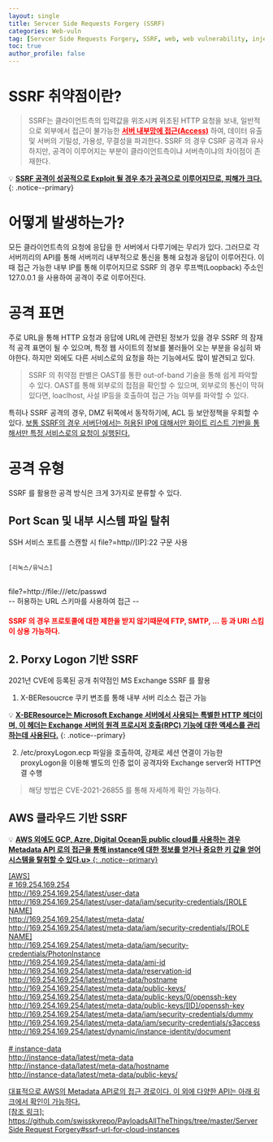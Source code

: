 ```yaml
---
layout: single
title: Servcer Side Requests Forgery (SSRF)
categories: Web-vuln
tag: [Servcer Side Requests Forgery, SSRF, web, web vulnerability, injection]
toc: true
author_profile: false
---
```


# SSRF 취약점이란?

> SSRF는 클라이언트측의 입력값을 위조시켜 위조된 HTTP 요청을 보내, 일반적으로 외부에서 접근이 불가능한 **<u style="color:red;">서버 내부망에 접근(Access)</u>** 하여, 데이터 유출 및 서버의 기밀성, 가용성, 무결성을 파괴한다. SSRF 의 경우 CSRF 공격과 유사하지만, 공격이 이루어지는 부분이 클라이언트측이냐 서버측이냐의 차이점이 존재한다. 

💡 **<u>SSRF 공격이 성공적으로 Exploit 될 경우 추가 공격으로 이루어지므로, 피해가 크다.</u>** 
{: .notice--primary} 

# 어떻게 발생하는가?
모든 클라이언트측의 요청에 응답을 한 서버에서 다루기에는 무리가 있다. 그러므로 각 서버끼리의 API를 통해 서버끼리 내부적으로 통신을 통해 요청과 응답이 이루어진다. 이때 접근 가능한 내부 IP를 통해 이루어지므로 SSRF 의 경우 루프백(Loopback) 주소인 127.0.0.1 을 사용하여 공격이 주로 이루어진다.

# 공격 표면
주로 URL을 통해 HTTP 요청과 응답에 URL에 관련된 정보가 있을 경우 SSRF 의 잠재적 공격 표면이 될 수 있으며, 특정 웹 사이트의 정보를 불러들어 오는 부분을 유심히 봐야한다.
하지만 외에도 다른 서비스로의 요청을 하는 기능에서도 많이 발견되고 있다.

> SSRF 의 취약점 판별은 OAST를 통한 out-of-band 기술을 통해 쉽게 파악할 수 있다. OAST를 통해 외부로의 접점을 확인할 수 있으며, 외부로의 통신이 막혀 있다면, loaclhost, 사설 IP등을 호출하여 접근 가능 여부를 파악할 수 있다.

특히나 SSRF 공격의 경우, DMZ 뒤쪽에서 동작하기에, ACL 등 보안정책을 우회할 수 있다.
<u sytle="color:red;">보통 SSRF의 경우 서버단에서는 허용된 IP에 대해서만 화이트 리스트 기반을 통해서만 특정 서비스로의 요청이 실행된다.</u>

# 공격 유형
SSRF 를 활용한 공격 방식은 크게 3가지로 분류할 수 있다.
## Port Scan 및 내부 시스템 파일 탈취

<div class="notice">
    SSH 서비스 포트를 스캔할 시 file?=http//[IP]:22  구문 사용<br><br>

    [리눅스/유닉스]
<br>
    file?=http://file:///etc/passwd
<br>
    -- 허용하는 URL 스키마를 사용하여 접근 --
<br>
  <h4 style="color:red;">SSRF 의 경우 프로토콜에 대한 제한을 받지 않기때문에 FTP, SMTP, … 등 과 URI 스킴이 상용 가능하다.</h4>
</div>

## 2. Porxy Logon 기반 SSRF
2021년 CVE에 등록된 공개 취약점인 MS Exchange SSRF 를 활용
1. X-BEResoucrce 쿠키 변조를 통해 내부 서버 리소스 접근 가능

💡 **<u>X-BEResource는 Microsoft Exchange 서버에서 사용되는 특별한 HTTP 헤더이며, 이 헤더는 Exchange 서버의 원격 프로시저 호출(RPC) 기능에 대한 액세스를 관리하는데 사용된다.</u>** 
{: .notice--primary} 

2. /etc/proxyLogon.ecp 파일을 호출하여, 강제로 세션 연결이 가능한 proxyLogon을 이용해 별도의 인증 없이 공격자와 Exchange server와 HTTP연결 수행

> 해당 방법은 CVE-2021-26855 를 통해 자세하게 확인 가능하다.

## AWS 클라우드 기반 SSRF

💡 **<u>AWS 외에도 GCP, Azre, Digital Ocean등 public cloud를 사용하는 경우 Metadata API 로의 접근을 통해 instance에 대한 정보를 얻거나 중요한 키 값을 얻어 시스템을 탈취할 수 있다.u>** 
{: .notice--primary} 

<div class="notice">
  [AWS]<br>
# 169.254.169.254<br>
http://169.254.169.254/latest/user-data<br>
http://169.254.169.254/latest/user-data/iam/security-credentials/[ROLE NAME]<br>
http://169.254.169.254/latest/meta-data/<br>
http://169.254.169.254/latest/meta-data/iam/security-credentials/[ROLE NAME]<br>
http://169.254.169.254/latest/meta-data/iam/security-credentials/PhotonInstance<br>
http://169.254.169.254/latest/meta-data/ami-id<br>
http://169.254.169.254/latest/meta-data/reservation-id<br>
http://169.254.169.254/latest/meta-data/hostname<br>
http://169.254.169.254/latest/meta-data/public-keys/<br>
http://169.254.169.254/latest/meta-data/public-keys/0/openssh-key<br>
http://169.254.169.254/latest/meta-data/public-keys/[ID]/openssh-key<br>
http://169.254.169.254/latest/meta-data/iam/security-credentials/dummy<br>
http://169.254.169.254/latest/meta-data/iam/security-credentials/s3access<br>
http://169.254.169.254/latest/dynamic/instance-identity/document<br>
<br>
# instance-data<br>
http://instance-data/latest/meta-data<br>
http://instance-data/latest/meta-data/hostname<br>
http://instance-data/latest/meta-data/public-keys/
</div>

대표적으로 AWS의 Metadata API로의 접근 경로이다. 이 외에 다양한 API는 아래 링크에서 
확인이 가능하다.    
[참조 링크]: https://github.com/swisskyrepo/PayloadsAllTheThings/tree/master/Server Side Request Forgery#ssrf-url-for-cloud-instances